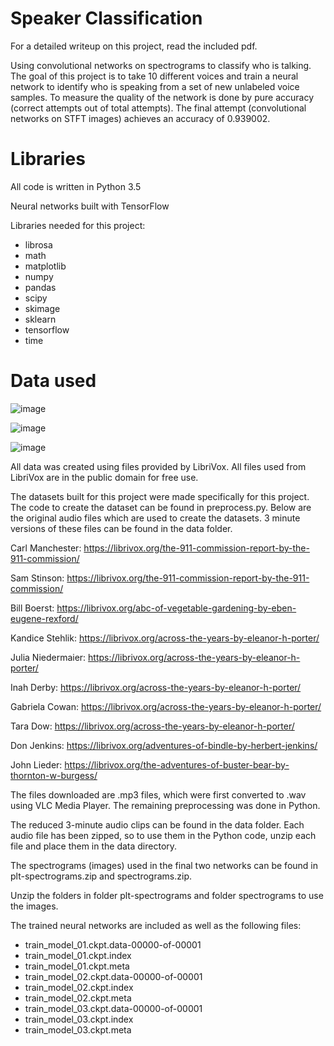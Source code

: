 # Speaker Classification
For a detailed writeup on this project, read the included pdf. 

Using convolutional networks on spectrograms to classify who is talking.
The goal of this project is to take 10 different voices and train a neural network to identify who is speaking from a set of new unlabeled voice samples. To measure the quality of the network is done by pure accuracy (correct attempts out of total attempts). The final attempt (convolutional networks on STFT images) achieves an accuracy of 0.939002.

# Libraries
All code is written in Python 3.5

Neural networks built with TensorFlow

Libraries needed for this project:

- librosa
- math
- matplotlib
- numpy
- pandas
- scipy
- skimage
- sklearn
- tensorflow
- time

# Data used

![image](https://cloud.githubusercontent.com/assets/24555661/25774421/89eea6de-324b-11e7-9244-8c2be306542b.png)

![image](https://cloud.githubusercontent.com/assets/24555661/25774427/a0de390e-324b-11e7-87fe-ffccb336b1b5.png)

![image](https://cloud.githubusercontent.com/assets/24555661/25774552/5a8ec27c-324e-11e7-9b5a-8546259c9464.png)

All data was created using files provided by LibriVox. All files used from LibriVox are in the public domain for free use.

The datasets built for this project were made specifically for this project. The code to create the dataset can be found in preprocess.py. Below are the original audio files which are used to create the datasets. 3 minute versions of these files can be found in the data folder.

Carl Manchester: https://librivox.org/the-911-commission-report-by-the-911-commission/

Sam Stinson: https://librivox.org/the-911-commission-report-by-the-911-commission/

Bill Boerst: https://librivox.org/abc-of-vegetable-gardening-by-eben-eugene-rexford/

Kandice Stehlik: https://librivox.org/across-the-years-by-eleanor-h-porter/

Julia Niedermaier: https://librivox.org/across-the-years-by-eleanor-h-porter/

Inah Derby: https://librivox.org/across-the-years-by-eleanor-h-porter/

Gabriela Cowan: https://librivox.org/across-the-years-by-eleanor-h-porter/

Tara Dow: https://librivox.org/across-the-years-by-eleanor-h-porter/

Don Jenkins: https://librivox.org/adventures-of-bindle-by-herbert-jenkins/

John Lieder: https://librivox.org/the-adventures-of-buster-bear-by-thornton-w-burgess/

The files downloaded are .mp3 files, which were first converted to .wav using VLC Media Player. The remaining preprocessing was done in Python.

The reduced 3-minute audio clips can be found in the data folder. Each audio file has been zipped, so to use them in the Python code, unzip each file and place them in the data directory.

The spectrograms (images) used in the final two networks can be found in plt-spectrograms.zip and spectrograms.zip.

Unzip the folders in folder plt-spectrograms and folder spectrograms to use the images.

The trained neural networks are included as well as the following files:

- train_model_01.ckpt.data-00000-of-00001
- train_model_01.ckpt.index
- train_model_01.ckpt.meta
- train_model_02.ckpt.data-00000-of-00001
- train_model_02.ckpt.index
- train_model_02.ckpt.meta
- train_model_03.ckpt.data-00000-of-00001
- train_model_03.ckpt.index
- train_model_03.ckpt.meta
